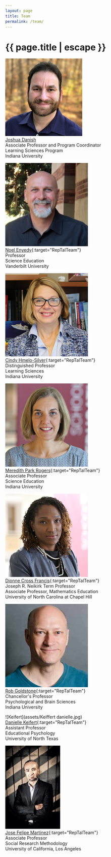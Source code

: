 ```yaml
---
layout: page
title: Team
permalink: /team/
---
```


<h1 class="page-title">{{ page.title | escape }}</h1> 
  
![Danish](/assets/danish-joshua-a.jpg) <br>
 <a href="http://www.joshuadanish.com" target="RepTalTeam_">Joshua Danish</a> <br>
Associate Professor and Program Coordinator  <br>
Learning Sciences Program  <br>
Indiana University  <br>
 
![Enyedy](/assets/noel-enyedy.png) <br>
[Noel Enyedy](https://peabody.vanderbilt.edu/bio/noel-enyedy){:target="RepTalTeam"}    
Professor <br>
Science Education  
Vanderbilt University 

![Hmelo-Silver](/assets/hmelo-silver-cindy.jpg) <br>
[Cindy Hmelo-Silver](https://education.indiana.edu/about/directory/profiles/hmelo-silver-cindy.html){:target="RepTalTeam"}  
Distinguished Professor <br>
Learning Sciences  
Indiana University   

![Park Rogers](/assets/park_rogers-meredith-a.jpg) <br>
[Meredith Park Rogers](https://education.indiana.edu/about/directory/profiles/park_rogers-meredith-a.html){:target="RepTalTeam"}    
Associate Professor <br>
Science Education <br>
Indiana University  

![Cross Francis](/assets/cross_francis-dionne.jpg) <br>
[Dionne Cross Francis](https://ed.unc.edu/people/dionne-cross-francis/){:target="RepTalTeam"} <br>
Joseph R. Neikirk Term Professor <br>
Associate Professor, Mathematics Education <br>
University of North Carolina at Chapel Hill 

![Goldstone](/assets/goldstone1.jpg) <br>
[Rob Goldstone](http://cogs.indiana.edu/people/profile.php?u=rgoldsto){:target="RepTalTeam"}  
Chancellor's Professor <br> 
Psychological and Brain Sciences  
Indiana University  

![Keifert](assets/Keiffert danielle.jpg) <br>
[Danielle Keifert](https://daniellekeifert.com/){:target="RepTalTeam"}  
Assistant Professor <br>
Educational Psychology <br>
University of North Texas  

![Martinez](/assets/Martinez@MIDE.jpg) <br>
[Jose Felipe Martinez](https://gseis.ucla.edu/directory/jose-felipe-martinez/){:target="RepTalTeam"}  
Associate Professor <br>
Social Research Methodology <br> 
University of California, Los Angeles   

